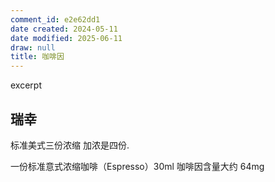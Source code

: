 ```yaml
---
comment_id: e2e62dd1
date created: 2024-05-11
date modified: 2025-06-11
draw: null
title: 咖啡因
---
```

excerpt

<!-- more -->

## 瑞幸

标准美式三份浓缩 加浓是四份.

一份标准意式浓缩咖啡（Espresso）30ml 咖啡因含量大约 64mg
